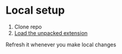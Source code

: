 # Local setup

1. Clone repo
2. [Load the unpacked extension](https://developer.chrome.com/docs/extensions/get-started/tutorial/hello-world#load-unpacked)

Refresh it whenever you make local changes
